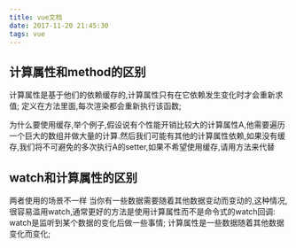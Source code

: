 ```yaml
---
title: vue文档
date: 2017-11-20 21:45:30
tags: vue
---
```


## 计算属性和method的区别
计算属性是基于他们的依赖缓存的,计算属性只有在它依赖发生变化时才会重新求值;
定义在方法里面,每次渲染都会重新执行该函数;

为什么要使用缓存,举个例子,假设说有个性能开销比较大的计算属性A,他需要遍历一个巨大的数组并做大量的计算.然后我们可能有其他的计算属性依赖,如果没有缓存,我们将不可避免的多次执行A的setter,如果不希望使用缓存,请用方法来代替

## watch和计算属性的区别
两者使用的场景不一样
当你有一些数据需要随着其他数据变动而变动的,这种情况,很容易滥用watch,通常更好的方法是使用计算属性而不是命令式的watch回调:
watch是监听到某个数据的变化后做一些事情;
计算属性是一些数据随着其他数据变化而变化;